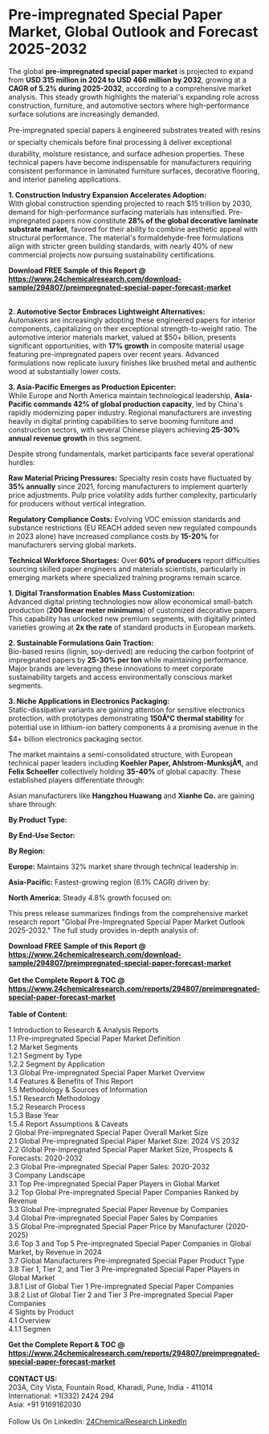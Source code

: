 <h1>Pre-impregnated Special Paper Market, Global Outlook and Forecast 2025-2032</h1><p>The global <strong>pre-impregnated special paper market</strong> is projected to expand from <strong>USD 315 million in 2024 to USD 466 million by 2032</strong>, growing at a <strong>CAGR of 5.2% during 2025-2032</strong>, according to a comprehensive market analysis. This steady growth highlights the material's expanding role across construction, furniture, and automotive sectors where high-performance surface solutions are increasingly demanded.</p><p>Pre-impregnated special papers â engineered substrates treated with resins or specialty chemicals before final processing â deliver exceptional durability, moisture resistance, and surface adhesion properties. These technical papers have become indispensable for manufacturers requiring consistent performance in laminated furniture surfaces, decorative flooring, and interior paneling applications.</p><p><strong>1. Construction Industry Expansion Accelerates Adoption:</strong><br>
With global construction spending projected to reach $15 trillion by 2030, demand for high-performance surfacing materials has intensified. Pre-impregnated papers now constitute <strong>28% of the global decorative laminate substrate market</strong>, favored for their ability to combine aesthetic appeal with structural performance. The material's formaldehyde-free formulations align with stricter green building standards, with nearly 40% of new commercial projects now pursuing sustainability certifications.</p><div><b>Download FREE Sample of this Report @ 
            <a href="https://www.24chemicalresearch.com/download-sample/294807/preimpregnated-special-paper-forecast-market">
            https://www.24chemicalresearch.com/download-sample/294807/preimpregnated-special-paper-forecast-market</a></b></div><br><p><strong>2. Automotive Sector Embraces Lightweight Alternatives:</strong><br>
Automakers are increasingly adopting these engineered papers for interior components, capitalizing on their exceptional strength-to-weight ratio. The automotive interior materials market, valued at $50+ billion, presents significant opportunities, with <strong>17% growth</strong> in composite material usage featuring pre-impregnated papers over recent years. Advanced formulations now replicate luxury finishes like brushed metal and authentic wood at substantially lower costs.</p><p><strong>3. Asia-Pacific Emerges as Production Epicenter:</strong><br>
While Europe and North America maintain technological leadership, <strong>Asia-Pacific commands 42% of global production capacity</strong>, led by China's rapidly modernizing paper industry. Regional manufacturers are investing heavily in digital printing capabilities to serve booming furniture and construction sectors, with several Chinese players achieving <strong>25-30% annual revenue growth</strong> in this segment.</p><p>Despite strong fundamentals, market participants face several operational hurdles:</p><p><strong>Raw Material Pricing Pressures:</strong> Specialty resin costs have fluctuated by <strong>35% annually</strong> since 2021, forcing manufacturers to implement quarterly price adjustments. Pulp price volatility adds further complexity, particularly for producers without vertical integration.</p><p><strong>Regulatory Compliance Costs:</strong> Evolving VOC emission standards and substance restrictions (EU REACH added seven new regulated compounds in 2023 alone) have increased compliance costs by <strong>15-20%</strong> for manufacturers serving global markets.</p><p><strong>Technical Workforce Shortages:</strong> Over <strong>60% of producers</strong> report difficulties sourcing skilled paper engineers and materials scientists, particularly in emerging markets where specialized training programs remain scarce.</p><p><strong>1. Digital Transformation Enables Mass Customization:</strong><br>
Advanced digital printing technologies now allow economical small-batch production (<strong>200 linear meter minimums</strong>) of customized decorative papers. This capability has unlocked new premium segments, with digitally printed varieties growing at <strong>2x the rate</strong> of standard products in European markets.</p><p><strong>2. Sustainable Formulations Gain Traction:</strong><br>
Bio-based resins (lignin, soy-derived) are reducing the carbon footprint of impregnated papers by <strong>25-30% per ton</strong> while maintaining performance. Major brands are leveraging these innovations to meet corporate sustainability targets and access environmentally conscious market segments.</p><p><strong>3. Niche Applications in Electronics Packaging:</strong><br>
Static-dissipative variants are gaining attention for sensitive electronics protection, with prototypes demonstrating <strong>150Â°C thermal stability</strong> for potential use in lithium-ion battery components â a promising avenue in the $4+ billion electronics packaging sector.</p><p>The market maintains a semi-consolidated structure, with European technical paper leaders including <strong>Koehler Paper, Ahlstrom-MunksjÃ¶,</strong> and <strong>Felix Schoeller</strong> collectively holding <strong>35-40%</strong> of global capacity. These established players differentiate through:</p><p>Asian manufacturers like <strong>Hangzhou Huawang</strong> and <strong>Xianhe Co.</strong> are gaining share through:</p><p><strong>By Product Type:</strong></p><p><strong>By End-Use Sector:</strong></p><p><strong>By Region:</strong></p><p><strong>Europe:</strong> Maintains 32% market share through technical leadership in:</p><p><strong>Asia-Pacific:</strong> Fastest-growing region (6.1% CAGR) driven by:</p><p><strong>North America:</strong> Steady 4.8% growth focused on:</p><p>This press release summarizes findings from the comprehensive market research report "Global Pre-Impregnated Special Paper Market Outlook 2025-2032." The full study provides in-depth analysis of:</p><div><b>Download FREE Sample of this Report @ 
            <a href="https://www.24chemicalresearch.com/download-sample/294807/preimpregnated-special-paper-forecast-market">
            https://www.24chemicalresearch.com/download-sample/294807/preimpregnated-special-paper-forecast-market</a></b></div><br><div><b>Get the Complete Report & TOC @ 
            <a href="https://www.24chemicalresearch.com/reports/294807/preimpregnated-special-paper-forecast-market">
            https://www.24chemicalresearch.com/reports/294807/preimpregnated-special-paper-forecast-market</a></b></div><br>
            <b>Table of Content:</b><p>1 Introduction to Research & Analysis Reports<br />
 1.1 Pre-impregnated Special Paper Market Definition<br />
 1.2 Market Segments<br />
 1.2.1 Segment by Type<br />
 1.2.2 Segment by Application<br />
 1.3 Global Pre-impregnated Special Paper Market Overview<br />
 1.4 Features & Benefits of This Report<br />
 1.5 Methodology & Sources of Information<br />
 1.5.1 Research Methodology<br />
 1.5.2 Research Process<br />
 1.5.3 Base Year<br />
 1.5.4 Report Assumptions & Caveats<br />
2 Global Pre-impregnated Special Paper Overall Market Size<br />
 2.1 Global Pre-impregnated Special Paper Market Size: 2024 VS 2032<br />
 2.2 Global Pre-impregnated Special Paper Market Size, Prospects & Forecasts: 2020-2032<br />
 2.3 Global Pre-impregnated Special Paper Sales: 2020-2032<br />
3 Company Landscape<br />
 3.1 Top Pre-impregnated Special Paper Players in Global Market<br />
 3.2 Top Global Pre-impregnated Special Paper Companies Ranked by Revenue<br />
 3.3 Global Pre-impregnated Special Paper Revenue by Companies<br />
 3.4 Global Pre-impregnated Special Paper Sales by Companies<br />
 3.5 Global Pre-impregnated Special Paper Price by Manufacturer (2020-2025)<br />
 3.6 Top 3 and Top 5 Pre-impregnated Special Paper Companies in Global Market, by Revenue in 2024<br />
 3.7 Global Manufacturers Pre-impregnated Special Paper Product Type<br />
 3.8 Tier 1, Tier 2, and Tier 3 Pre-impregnated Special Paper Players in Global Market<br />
 3.8.1 List of Global Tier 1 Pre-impregnated Special Paper Companies<br />
 3.8.2 List of Global Tier 2 and Tier 3 Pre-impregnated Special Paper Companies<br />
4 Sights by Product<br />
 4.1 Overview<br />
 4.1.1 Segmen</p><div><b>Get the Complete Report & TOC @ 
            <a href="https://www.24chemicalresearch.com/reports/294807/preimpregnated-special-paper-forecast-market">
            https://www.24chemicalresearch.com/reports/294807/preimpregnated-special-paper-forecast-market</a></b></div><br><b>CONTACT US:</b><br>
            203A, City Vista, Fountain Road, Kharadi, Pune, India - 411014<br>
            International: +1(332) 2424 294<br>
            Asia: +91 9169162030 <br><br>
            Follow Us On LinkedIn: <a href="https://www.linkedin.com/company/24chemicalresearch/">24ChemicalResearch LinkedIn</a>